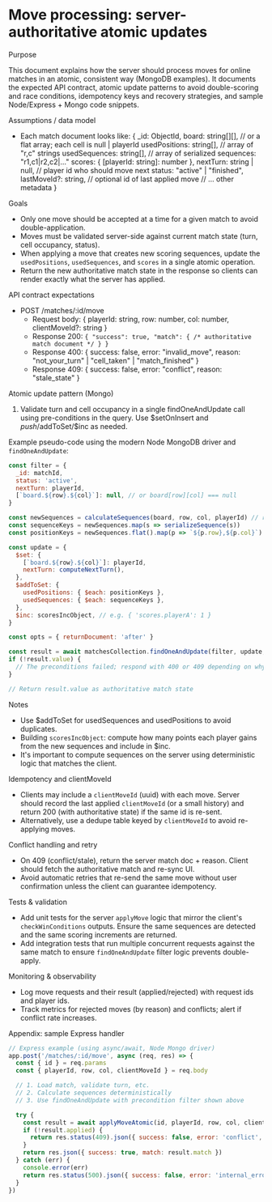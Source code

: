 # Move processing: server-authoritative atomic updates

Purpose

This document explains how the server should process moves for online matches in an atomic, consistent way (MongoDB examples). It documents the expected API contract, atomic update patterns to avoid double-scoring and race conditions, idempotency keys and recovery strategies, and sample Node/Express + Mongo code snippets.

Assumptions / data model

- Each match document looks like:
  {
    _id: ObjectId,
    board: string[][], // or a flat array; each cell is null | playerId
    usedPositions: string[], // array of "r,c" strings
    usedSequences: string[], // array of serialized sequences: "r1,c1|r2,c2|..."
    scores: { [playerId: string]: number },
    nextTurn: string | null, // player id who should move next
    status: "active" | "finished",
    lastMoveId?: string, // optional id of last applied move
    // ... other metadata
  }

Goals

- Only one move should be accepted at a time for a given match to avoid double-application.
- Moves must be validated server-side against current match state (turn, cell occupancy, status).
- When applying a move that creates new scoring sequences, update the `usedPositions`, `usedSequences`, and `scores` in a single atomic operation.
- Return the new authoritative match state in the response so clients can render exactly what the server has applied.

API contract expectations

- POST /matches/:id/move
  - Request body: { playerId: string, row: number, col: number, clientMoveId?: string }
  - Response 200: `{
      "success": true,
      "match": { /* authoritative match document */ }
    }`
  - Response 400: { success: false, error: "invalid_move", reason: "not_your_turn" | "cell_taken" | "match_finished" }
  - Response 409: { success: false, error: "conflict", reason: "stale_state" }

Atomic update pattern (Mongo)

1) Validate turn and cell occupancy in a single findOneAndUpdate call using pre-conditions in the query. Use $setOnInsert and $push/$addToSet/$inc as needed.

Example pseudo-code using the modern Node MongoDB driver and `findOneAndUpdate`:

```js
const filter = {
  _id: matchId,
  status: 'active',
  nextTurn: playerId,
  [`board.${row}.${col}`]: null, // or board[row][col] === null
}

const newSequences = calculateSequences(board, row, col, playerId) // run server-side game logic
const sequenceKeys = newSequences.map(s => serializeSequence(s))
const positionKeys = newSequences.flat().map(p => `${p.row},${p.col}`)

const update = {
  $set: {
    [`board.${row}.${col}`]: playerId,
    nextTurn: computeNextTurn(),
  },
  $addToSet: {
    usedPositions: { $each: positionKeys },
    usedSequences: { $each: sequenceKeys },
  },
  $inc: scoresIncObject, // e.g. { 'scores.playerA': 1 }
}

const opts = { returnDocument: 'after' }

const result = await matchesCollection.findOneAndUpdate(filter, update, opts)
if (!result.value) {
  // The preconditions failed; respond with 400 or 409 depending on why
}

// Return result.value as authoritative match state
```

Notes

- Use $addToSet for usedSequences and usedPositions to avoid duplicates.
- Building `scoresIncObject`: compute how many points each player gains from the new sequences and include in $inc.
- It's important to compute sequences on the server using deterministic logic that matches the client.

Idempotency and clientMoveId

- Clients may include a `clientMoveId` (uuid) with each move. Server should record the last applied `clientMoveId` (or a small history) and return 200 (with authoritative state) if the same id is re-sent.
- Alternatively, use a dedupe table keyed by `clientMoveId` to avoid re-applying moves.

Conflict handling and retry

- On 409 (conflict/stale), return the server match doc + reason. Client should fetch the authoritative match and re-sync UI.
- Avoid automatic retries that re-send the same move without user confirmation unless the client can guarantee idempotency.

Tests & validation

- Add unit tests for the server `applyMove` logic that mirror the client's `checkWinConditions` outputs. Ensure the same sequences are detected and the same scoring increments are returned.
- Add integration tests that run multiple concurrent requests against the same match to ensure `findOneAndUpdate` filter logic prevents double-apply.

Monitoring & observability

- Log move requests and their result (applied/rejected) with request ids and player ids.
- Track metrics for rejected moves (by reason) and conflicts; alert if conflict rate increases.

Appendix: sample Express handler

```js
// Express example (using async/await, Node Mongo driver)
app.post('/matches/:id/move', async (req, res) => {
  const { id } = req.params
  const { playerId, row, col, clientMoveId } = req.body

  // 1. Load match, validate turn, etc.
  // 2. Calculate sequences deterministically
  // 3. Use findOneAndUpdate with precondition filter shown above

  try {
    const result = await applyMoveAtomic(id, playerId, row, col, clientMoveId)
    if (!result.applied) {
      return res.status(409).json({ success: false, error: 'conflict', reason: result.reason, match: result.match })
    }
    return res.json({ success: true, match: result.match })
  } catch (err) {
    console.error(err)
    return res.status(500).json({ success: false, error: 'internal_error' })
  }
})
```


